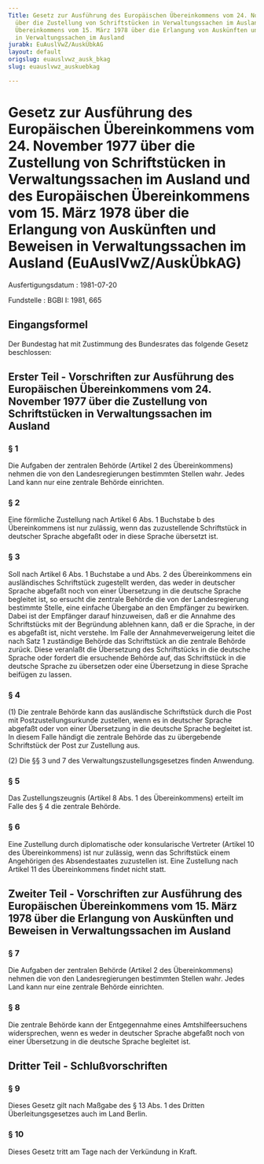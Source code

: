 ```yaml
---
Title: Gesetz zur Ausführung des Europäischen Übereinkommens vom 24. November 1977
  über die Zustellung von Schriftstücken in Verwaltungssachen im Ausland und des Europäischen
  Übereinkommens vom 15. März 1978 über die Erlangung von Auskünften und Beweisen
  in Verwaltungssachen im Ausland
jurabk: EuAuslVwZ/AuskÜbkAG
layout: default
origslug: euauslvwz_ausk_bkag
slug: euauslvwz_auskuebkag

---
```


# Gesetz zur Ausführung des Europäischen Übereinkommens vom 24. November 1977 über die Zustellung von Schriftstücken in Verwaltungssachen im Ausland und des Europäischen Übereinkommens vom 15. März 1978 über die Erlangung von Auskünften und Beweisen in Verwaltungssachen im Ausland (EuAuslVwZ/AuskÜbkAG)

Ausfertigungsdatum
:   1981-07-20

Fundstelle
:   BGBl I: 1981, 665

## Eingangsformel

Der Bundestag hat mit Zustimmung des Bundesrates das folgende Gesetz
beschlossen:

## Erster Teil - Vorschriften zur Ausführung des Europäischen Übereinkommens vom 24. November 1977 über die Zustellung von Schriftstücken in Verwaltungssachen im Ausland

### § 1

Die Aufgaben der zentralen Behörde (Artikel 2 des Übereinkommens)
nehmen die von den Landesregierungen bestimmten Stellen wahr. Jedes
Land kann nur eine zentrale Behörde einrichten.

### § 2

Eine förmliche Zustellung nach Artikel 6 Abs. 1 Buchstabe b des
Übereinkommens ist nur zulässig, wenn das zuzustellende Schriftstück
in deutscher Sprache abgefaßt oder in diese Sprache übersetzt ist.

### § 3

Soll nach Artikel 6 Abs. 1 Buchstabe a und Abs. 2 des Übereinkommens
ein ausländisches Schriftstück zugestellt werden, das weder in
deutscher Sprache abgefaßt noch von einer Übersetzung in die deutsche
Sprache begleitet ist, so ersucht die zentrale Behörde die von der
Landesregierung bestimmte Stelle, eine einfache Übergabe an den
Empfänger zu bewirken. Dabei ist der Empfänger darauf hinzuweisen, daß
er die Annahme des Schriftstücks mit der Begründung ablehnen kann, daß
er die Sprache, in der es abgefaßt ist, nicht verstehe. Im Falle der
Annahmeverweigerung leitet die nach Satz 1 zuständige Behörde das
Schriftstück an die zentrale Behörde zurück. Diese veranlaßt die
Übersetzung des Schriftstücks in die deutsche Sprache oder fordert die
ersuchende Behörde auf, das Schriftstück in die deutsche Sprache zu
übersetzen oder eine Übersetzung in diese Sprache beifügen zu lassen.

### § 4

(1) Die zentrale Behörde kann das ausländische Schriftstück durch die
Post mit Postzustellungsurkunde zustellen, wenn es in deutscher
Sprache abgefaßt oder von einer Übersetzung in die deutsche Sprache
begleitet ist. In diesem Falle händigt die zentrale Behörde das zu
übergebende Schriftstück der Post zur Zustellung aus.

(2) Die §§ 3 und 7 des Verwaltungszustellungsgesetzes finden
Anwendung.

### § 5

Das Zustellungszeugnis (Artikel 8 Abs. 1 des Übereinkommens) erteilt
im Falle des § 4 die zentrale Behörde.

### § 6

Eine Zustellung durch diplomatische oder konsularische Vertreter
(Artikel 10 des Übereinkommens) ist nur zulässig, wenn das
Schriftstück einem Angehörigen des Absendestaates zuzustellen ist.
Eine Zustellung nach Artikel 11 des Übereinkommens findet nicht statt.

## Zweiter Teil - Vorschriften zur Ausführung des Europäischen Übereinkommens vom 15. März 1978 über die Erlangung von Auskünften und Beweisen in Verwaltungssachen im Ausland

### § 7

Die Aufgaben der zentralen Behörde (Artikel 2 des Übereinkommens)
nehmen die von den Landesregierungen bestimmten Stellen wahr. Jedes
Land kann nur eine zentrale Behörde einrichten.

### § 8

Die zentrale Behörde kann der Entgegennahme eines Amtshilfeersuchens
widersprechen, wenn es weder in deutscher Sprache abgefaßt noch von
einer Übersetzung in die deutsche Sprache begleitet ist.

## Dritter Teil - Schlußvorschriften

### § 9

Dieses Gesetz gilt nach Maßgabe des § 13 Abs. 1 des Dritten
Überleitungsgesetzes auch im Land Berlin.

### § 10

Dieses Gesetz tritt am Tage nach der Verkündung in Kraft.

